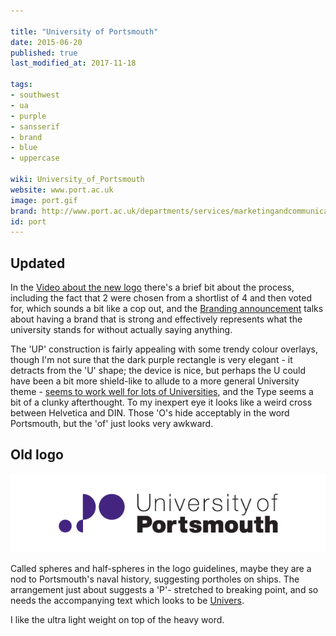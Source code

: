 ```yaml
---

title: "University of Portsmouth"
date: 2015-06-20
published: true
last_modified_at: 2017-11-18

tags:
- southwest
- ua
- purple
- sansserif
- brand
- blue
- uppercase

wiki: University_of_Portsmouth
website: www.port.ac.uk
image: port.gif
brand: http://www.port.ac.uk/departments/services/marketingandcommunications/corporateidentity/
id: port
---
```


## Updated


In the [Video about the new logo][video] there's a brief bit about the process, including the fact that 2 were chosen from a shortlist of 4 and then voted for, which sounds a bit like a cop out, and the [Branding announcement][announcement] talks about having a brand that is strong and effectively represents what the university stands for without actually saying anything.

The 'UP' construction is fairly appealing with some trendy colour overlays, though I'm not sure that the dark purple rectangle is very elegant - it detracts from the 'U' shape; the device is nice, but perhaps the U could have been a bit more shield-like to allude to a more general University theme - [seems to work well for lots of Universities][shield], and the Type seems a bit of a clunky afterthought. To my inexpert eye it looks like a weird cross between Helvetica and DIN. Those 'O's hide acceptably in the word Portsmouth, but the 'of' just looks very awkward.


## Old logo

![Old logo](/images/unilogos/port-old.gif)

Called spheres and half-spheres in the logo guidelines, maybe they are a nod to Portsmouth's naval history, suggesting portholes on ships. The arrangement just about suggests a 'P'- stretched to breaking point, and so needs the accompanying text which looks to be [Univers](http://www.myfonts.com/fonts/linotype/univers/).

I like the ultra light weight on top of the heavy word.

[video]: https://vimeo.com/225819392
[announcement]: http://www.port.ac.uk/realising-the-vision/major-projects/universityrebrand/
[shield]: /unilogos/shield/
